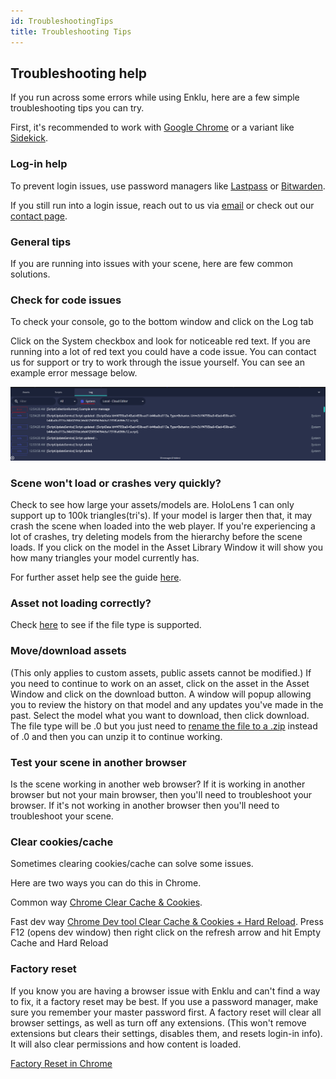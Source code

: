 ```yaml
---
id: TroubleshootingTips
title: Troubleshooting Tips
---
```


## Troubleshooting help

If you run across some errors while using Enklu, here are a few simple troubleshooting tips you can try. 

First, it's recommended to work with [Google Chrome](https://www.google.com/chrome/) or a variant like [Sidekick](https://www.meetsidekick.com/). 



### Log-in help

To prevent login issues, use password managers like [Lastpass](https://www.lastpass.com/) or [Bitwarden](https://bitwarden.com/ ). 

If you still run into a login issue, reach out to us via [email](contact@enklu.com) or check out our [contact page](https://docs.enklu.com/contact).


### General tips

If you are running into issues with your scene, here are few common solutions.

### Check for code issues

To check your console, go to the bottom window and click on the Log tab

Click on the System checkbox and look for noticeable red text. If you are running into a lot of red text you could have a code issue. You can contact us for support or try to work through the issue yourself. You can see an example error message below.

![Example of a debug message on the console window](img/product/consoleCheck.png)

### Scene won't load or crashes very quickly?

Check to see how large your assets/models are. HoloLens 1 can only support up to 100k triangles(tri's). If your model is larger then that, it may crash the scene when loaded into the web player. If you're experiencing a lot of crashes, try deleting models from the hierarchy before the scene loads. If you click on the model in the Asset Library Window it will show you how many triangles your model currently has. 

For further asset help see the guide [here](https://docs.enklu.com/docs/Assets/SceneComplexityRecommendations).

### Asset not loading correctly?

Check [here](https://docs.enklu.com/docs/Assets/ImportYourOwnAssets) to see if the file type is supported.

### Move/download assets

(This only applies to custom assets, public assets cannot be modified.)
If you need to continue to work on an asset, click on the asset in the Asset Window and click on the download button. A window will popup allowing you to review the history on that model and any updates you've made in the past. Select the model what you want to download, then click download. The file type will be .0 but you just need to [rename the file to a .zip](https://support.microsoft.com/en-us/topic/rename-a-file-baea7aab-760b-4ee0-af58-06e940d505a4#:~:text=Open%20File%20Explorer%20by%20going,to%20have%20and%20press%20Enter.) instead of .0 and then you can unzip it to continue working.  

### Test your scene in another browser

Is the scene working in another web browser? If it is working in another browser but not your main browser, then you'll need to troubleshoot your browser. If it's not working in another browser then you'll need to troubleshoot your scene.

### Clear cookies/cache

Sometimes clearing cookies/cache can solve some issues. 

Here are two ways you can do this in Chrome.

Common way
[Chrome Clear Cache & Cookies](https://support.google.com/accounts/answer/32050). 

Fast dev way
[Chrome Dev tool Clear Cache & Cookies + Hard Reload](https://developers.google.com/web/updates/2015/05/hard-reload).
Press F12 (opens dev window) then right click on the refresh arrow and hit Empty Cache and Hard Reload 

### Factory reset 

If you know you are having a browser issue with Enklu and can't find a way to fix, it a factory reset may be best. If you use a password manager, make sure you remember your master password first. A factory reset will clear all browser settings, as well as turn off any extensions. (This won't remove extensions but clears their settings, disables them, and resets login-in info). It will also clear permissions and how content is loaded.

[Factory Reset in Chrome](https://support.google.com/chrome/answer/3296214?hl=en)
